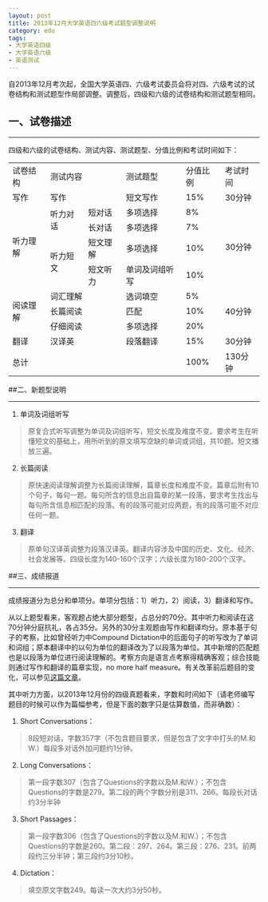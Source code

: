 ```yaml
---
layout: post
title: 2013年12月大学英语四六级考试题型调整说明
category: edu
tags:
- 大学英语四级
- 大学英语六级
- 英语测试
---
```


自2013年12月考次起，全国大学英语四、六级考试委员会将对四、六级考试的试卷结构和测试题型作局部调整。调整后，四级和六级的试卷结构和测试题型相同。
<!--more-->

## 一、试卷描述
<hr>

四级和六级的试卷结构、测试内容、测试题型、分值比例和考试时间如下：

<table>
        <tr>
            <td>试卷结构</td>
            <td colspan="2">测试内容</td>
            <td>测试题型</td>
            <td>分值比例</td>
            <td>考试时间</td>
        </tr>
        <tr>
            <td>写作</td>
            <td colspan="2">写作</td>
            <td>短文写作</td>
            <td>15%</td>
            <td>30分钟</td>
        </tr>
        <tr>
            <td rowspan="4" style="vertical-align: middle">听力理解</td>
            <td rowspan="2">听力对话</td>
            <td>短对话</td>
            <td>多项选择</td>
            <td>8%</td>
            <td rowspan="4" style="vertical-align: middle">30分钟</td>
        </tr>
        <tr>
            <td>长对话</td>
            <td>多项选择</td>
            <td>7%</td>
        </tr>
        <tr>
            <td rowspan="2">听力短文</td>
            <td>短文理解</td>
            <td>多项选择</td>
            <td>10%</td>
        </tr>
        <tr>
            <td>短文听力</td>
            <td>单词及词组听写</td>
            <td>10%</td>
        </tr>
        <tr>
            <td rowspan="3" style="vertical-align: middle">阅读理解</td>
            <td colspan="2">词汇理解</td>
            <td>选词填空</td>
            <td>5%</td>
            <td rowspan="3" style="vertical-align: middle">40分钟</td>
        </tr>
        <tr>
            <td colspan="2">长篇阅读</td>
            <td>匹配</td>
            <td>10%</td>
        </tr>
        <tr>
            <td colspan="2">仔细阅读</td>
            <td>多项选择</td>
            <td>20%</td>
        </tr>
        <tr>
            <td>翻译</td>
            <td colspan="2">汉译英</td>
            <td>段落翻译</td>
            <td>15%</td>
            <td>30分钟</td>
        </tr>
        <tr>
            <td colspan="4">总计</td>
            <td>100%</td>
            <td>130分钟</td>
        </tr>
</table>

##二、新题型说明
<hr>

1. 单词及词组听写
> 原复合式听写调整为单词及词组听写，短文长度及难度不变。要求考生在听懂短文的基础上，用所听到的原文填写空缺的单词或词组，共10题。短文播放三遍。

2. 长篇阅读
> 原快速阅读理解调整为长篇阅读理解，篇章长度和难度不变。篇章后附有10个句子，每句一题。每句所含的信息出自篇章的某一段落，要求考生找出与每句所含信息相匹配的段落。有的段落可能对应两题，有的段落可能不对应任何一题。

3. 翻译
> 原单句汉译英调整为段落汉译英。翻译内容涉及中国的历史、文化、经济、社会发展等。四级长度为140-160个汉字；六级长度为180-200个汉字。

##三、成绩报道
<hr>
成绩报道分为总分和单项分。单项分包括：1）听力，2）阅读，3）翻译和写作。

从以上题型看来，客观题占绝大部分题型，占总分的70分。其中听力和阅读在这70分钟分庭抗礼，各占35分。另外的30分主观题由写作和翻译均分。原本基于句子的考察，比如曾经听力中Compound Dictation中的后面句子的听写改为了单词和词组；原本翻译中的以句为单位的翻译改为了以段落为单位。其中新增的匹配题也是以段落为单位进行阅读理解的。考察方向是语言点考察得精确客观；综合技能则通过写作和翻译的篇章实现，no more half measure。有关改革前后题目的变化，可以参见[这篇文章](http://edu.sina.com.cn/cet/2013-08-19/1016392343.shtml)。

其中听力方面，以2013年12月份的四级真题看来，字数和时间如下（请老师编写题目的时候可以作为篇幅参考，但是下面的数字只是估算数值，而非确数）：

1. Short Conversations：
> 8段短对话，字数357字（不包含题目要求，但是包含了文字中打头的M.和W.）每段多对话外加问题约1分钟。
2. Long Conversations：
> 第一段字数307（包含了Questions的字数以及M.和W.）；不包含Questions的字数是279。第二段的两个字数分别是311、266。每段长对话约3分半钟
3. Short Passages：
> 第一段字数306（包含了Questions的字数以及M.和W.）；不包含Questions的字数是260。第二段：297、264。第三段：276、231。前两段约三分半钟；第三段约3分10秒。
4. Dictation：
> 填空原文字数249。每读一次大约3分50秒。

<!--下面添加table的样式-->
<script>
function loadStyles(url) {
    var link = document.createElement("link");
    link.rel = "stylesheet";
    link.type = "text/css";
    link.href = url;
    var head = document.getElementsByTagName("head")[0];
    head.appendChild(link);
}
loadStyles("../assets/css/table.css")
</script>
